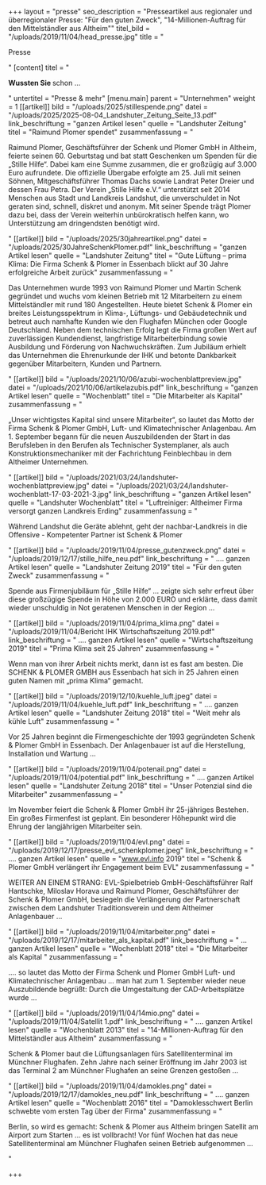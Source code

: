 +++
layout = "presse"
seo_description = "Presseartikel aus regionaler und überregionaler Presse: \"Für den guten Zweck\", \"14-Millionen-Auftrag für den Mittelständler aus Altheim\""
titel_bild = "/uploads/2019/11/04/head_presse.jpg"
title = "<p>Presse</p>"
[content]
titel = "<p><strong>Wussten Sie </strong>schon ...</p>"
untertitel = "Presse & mehr"
[menu.main]
parent = "Unternehmen"
weight = 1
[[artikel]]
bild = "/uploads/2025/stillespende.png"
datei = "/uploads/2025/2025-08-04_Landshuter_Zeitung_Seite_13.pdf"
link_beschriftung = "ganzen Artikel lesen"
quelle = "Landshuter Zeitung"
titel = "Raimund Plomer spendet"
zusammenfassung = "<p>Raimund Plomer, Geschäftsführer der Schenk und Plomer GmbH in Altheim, feierte seinen 60. Geburtstag und bat statt Geschenken um Spenden für die „Stille Hilfe“. Dabei kam eine Summe zusammen, die er großzügig auf 3.000 Euro aufrundete. Die offizielle Übergabe erfolgte am 25. Juli mit seinen Söhnen, Mitgeschäftsführer Thomas Dachs sowie Landrat Peter Dreier und dessen Frau Petra. Der Verein „Stille Hilfe e.V.“ unterstützt seit 2014 Menschen aus Stadt und Landkreis Landshut, die unverschuldet in Not geraten sind, schnell, diskret und anonym. Mit seiner Spende trägt Plomer dazu bei, dass der Verein weiterhin unbürokratisch helfen kann, wo Unterstützung am dringendsten benötigt wird.</p>"
[[artikel]]
bild = "/uploads/2025/30jahreartikel.png"
datei = "/uploads/2025/30JahreSchenkPlomer.pdf"
link_beschriftung = "ganzen Artikel lesen"
quelle = "Landshuter Zeitung"
titel = "Gute Lüftung – prima Klima: Die Firma Schenk & Plomer in Essenbach blickt auf 30 Jahre erfolgreiche Arbeit zurück"
zusammenfassung = "<p>Das Unternehmen wurde 1993 von Raimund Plomer und Martin Schenk gegründet und wuchs vom kleinen Betrieb mit 12 Mitarbeitern zu einem Mittelständler mit rund 180 Angestellten. Heute bietet Schenk & Plomer ein breites Leistungsspektrum in Klima-, Lüftungs- und Gebäudetechnik und betreut auch namhafte Kunden wie den Flughafen München oder Google Deutschland. Neben dem technischen Erfolg legt die Firma großen Wert auf zuverlässigen Kundendienst, langfristige Mitarbeiterbindung sowie Ausbildung und Förderung von Nachwuchskräften. Zum Jubiläum erhielt das Unternehmen die Ehrenurkunde der IHK und betonte Dankbarkeit gegenüber Mitarbeitern, Kunden und Partnern.</p>"
[[artikel]]
bild = "/uploads/2021/10/06/azubi-wochenblattpreview.jpg"
datei = "/uploads/2021/10/06/artikelazubis.pdf"
link_beschriftung = "ganzen Artikel lesen"
quelle = "Wochenblatt"
titel = "Die Mitarbeiter als Kapital"
zusammenfassung = "<p>„Unser wichtigstes Kapital sind unsere Mitarbeiter“, so lautet das Motto der Firma Schenk &amp; Plomer GmbH, Luft- und Klimatechnischer Anlagenbau. Am 1. September begann für die neuen Auszubildenden der Start in das Berufsleben in den Berufen als Technischer Systemplaner, als auch Konstruktionsmechaniker mit der Fachrichtung Feinblechbau in dem Altheimer Unternehmen.</p>"
[[artikel]]
bild = "/uploads/2021/03/24/landshuter-wochenblattpreview.jpg"
datei = "/uploads/2021/03/24/landshuter-wochenblatt-17-03-2021-3.jpg"
link_beschriftung = "ganzen Artikel lesen"
quelle = "Landshuter Wochenblatt"
titel = "Luftreiniger: Altheimer Firma versorgt ganzen Landkreis Erding"
zusammenfassung = "<p>Während Landshut die Geräte ablehnt, geht der nachbar-Landkreis in die Offensive - Kompetenter Partner ist Schenk &amp; Plomer</p>"
[[artikel]]
bild = "/uploads/2019/11/04/presse_gutenzweck.png"
datei = "/uploads/2019/12/17/stille_hilfe_neu.pdf"
link_beschriftung = " .... ganzen Artikel lesen"
quelle = "Landshuter Zeitung 2019"
titel = "Für den guten Zweck"
zusammenfassung = "<p>Spende aus Firmenjubiläum für „Stille Hilfe“ ... zeigte sich sehr erfreut über diese großzügige Spende in Höhe von 2.000 EURO und erklärte, dass damit wieder unschuldig in Not geratenen Menschen in der Region ...</p>"
[[artikel]]
bild = "/uploads/2019/11/04/prima_klima.png"
datei = "/uploads/2019/11/04/Bericht IHK Wirtschaftszeitung 2019.pdf"
link_beschriftung = " .... ganzen Artikel lesen"
quelle = "Wirtschaftszeitung 2019"
titel = "Prima Klima seit 25 Jahren"
zusammenfassung = "<p>Wenn man von ihrer Arbeit nichts merkt, dann ist es fast am besten. Die SCHENK &amp; PLOMER GMBH aus Essenbach hat sich in 25 Jahren einen guten Namen mit „prima Klima“ gemacht.</p>"
[[artikel]]
bild = "/uploads/2019/12/10/kuehle_luft.jpeg"
datei = "/uploads/2019/11/04/kuehle_luft.pdf"
link_beschriftung = " .... ganzen Artikel lesen"
quelle = "Landshuter Zeitung 2018"
titel = "Weit mehr als kühle Luft"
zusammenfassung = "<p>Vor 25 Jahren beginnt die Firmengeschichte der 1993 gegründeten Schenk &amp; Plomer GmbH in Essenbach. Der Anlagenbauer ist auf die Herstellung, Installation und Wartung ...</p>"
[[artikel]]
bild = "/uploads/2019/11/04/potenail.png"
datei = "/uploads/2019/11/04/potential.pdf"
link_beschriftung = " .... ganzen Artikel lesen"
quelle = "Landshuter Zeitung 2018"
titel = "Unser Potenzial sind die Mitarbeiter"
zusammenfassung = "<p>Im November feiert die Schenk &amp; Plomer GmbH ihr 25-jähriges Bestehen. Ein großes Firmenfest ist geplant. Ein besonderer Höhepunkt wird die Ehrung der langjährigen Mitarbeiter sein.</p>"
[[artikel]]
bild = "/uploads/2019/11/04/evl.png"
datei = "/uploads/2019/12/17/presse_evl_schenkplomer.jpeg"
link_beschriftung = " .... ganzen Artikel lesen"
quelle = "www.evl.info 2019"
titel = "Schenk & Plomer GmbH verlängert ihr Engagement beim EVL"
zusammenfassung = "<p>WEITER AN EINEM STRANG: EVL-Spielbetrieb GmbH-Geschäftsführer Ralf Hantschke, Miloslav Horava und Raimund Plomer, Geschäftsführer der Schenk &amp; Plomer GmbH, besiegeln die Verlängerung der Partnerschaft zwischen dem Landshuter Traditionsverein und dem Altheimer Anlagenbauer ...</p>"
[[artikel]]
bild = "/uploads/2019/11/04/mitarbeiter.png"
datei = "/uploads/2019/12/17/mitarbeiter_als_kapital.pdf"
link_beschriftung = " ... ganzen Artikel lesen"
quelle = "Wochenblatt 2018"
titel = "Die Mitarbeiter als Kapital "
zusammenfassung = "<p>.... so lautet das Motto der Firma Schenk und Plomer GmbH Luft- und Klimatechnischer Anlagenbau ... man hat zum 1. September wieder neue Auszubildende begrüßt: Durch die Umgestaltung der CAD-Arbeitsplätze wurde ...</p>"
[[artikel]]
bild = "/uploads/2019/11/04/14mio.png"
datei = "/uploads/2019/11/04/Satellit 1.pdf"
link_beschriftung = " .... ganzen Artikel lesen"
quelle = "Wochenblatt 2013"
titel = "14-Millionen-Auftrag für den Mittelständler aus Altheim"
zusammenfassung = "<p>Schenk &amp; Plomer baut die Lüftungsanlagen fürs Satellitenterminal im Münchner Flughafen. Zehn Jahre nach seiner Eröffnung im Jahr 2003 ist das Terminal 2 am Münchner Flughafen an seine Grenzen gestoßen ...</p>"
[[artikel]]
bild = "/uploads/2019/11/04/damokles.png"
datei = "/uploads/2019/12/17/damokles_neu.pdf"
link_beschriftung = " .... ganzen Artikel lesen"
quelle = "Wochenblatt 2016"
titel = "Damoklesschwert Berlin schwebte vom ersten Tag  über der Firma"
zusammenfassung = "<p>Berlin, so wird es gemacht: Schenk &amp; Plomer aus Altheim bringen Satellit am Airport zum Starten ... es ist vollbracht! Vor fünf Wochen hat das neue Satellitenterminal am Münchner Flughafen seinen Betrieb aufgenommen ...</p>"

+++
